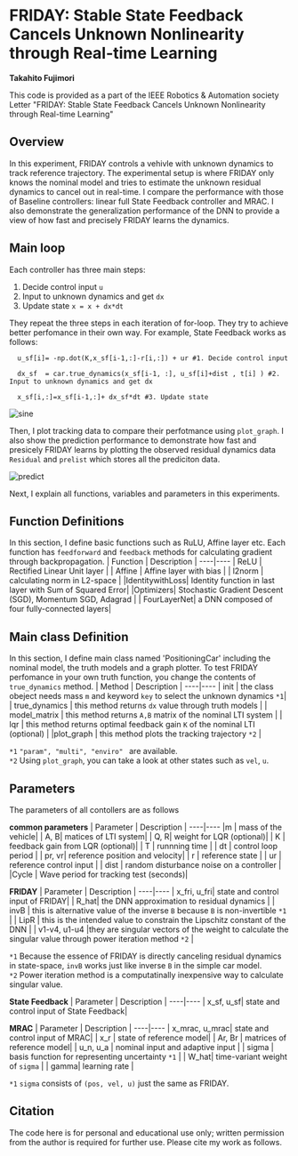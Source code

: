 # FRIDAY: Stable State Feedback Cancels Unknown Nonlinearity through Real-time Learning
**Takahito Fujimori**

This code is provided as a part of the IEEE Robotics & Automation society Letter "FRIDAY: Stable State Feedback Cancels Unknown Nonlinearity through Real-time Learning"

## Overview 
In this experiment, FRIDAY controls a vehivle with unknown dynamics to track reference trajectory. The experimental setup is where FRIDAY only knows the nominal model and tries to estimate the unknown residual dynamics to cancel out in real-time. I compare the performance with those of Baseline controllers: linear full State Feedback controller and MRAC. I also demonstrate the generalization performance of the DNN to provide a view of how fast and precisely FRIDAY learns the dynamics.

## Main loop
Each controller has three main steps:
1. Decide control input `u` 
2. Input to unknown dynamics and get `dx`  
3. Update state `x = x + dx*dt`

They repeat the three steps in each iteration of for-loop. They try to achieve better perfomance in their own way. For example, State Feedback works as follows:
```
  u_sf[i]= -np.dot(K,x_sf[i-1,:]-r[i,:]) + ur #1. Decide control input

  dx_sf  = car.true_dynamics(x_sf[i-1, :], u_sf[i]+dist , t[i] ) #2. Input to unknown dynamics and get dx

  x_sf[i,:]=x_sf[i-1,:]+ dx_sf*dt #3. Update state 
```
![sine](https://user-images.githubusercontent.com/68802350/196947020-0059b621-8e7e-42b1-b511-d6e562b798b0.png)

Then, I plot tracking data to compare their perfotmance using `plot_graph`. I also show the prediction performance to demonstrate how fast and presicely FRIDAY learns by plotting the observed residual dynamics data `Residual` and `prelist` which stores all the prediciton data.

![predict](https://user-images.githubusercontent.com/68802350/196947560-11d3e72f-bea7-495a-bd15-bd758a245ed1.png)

Next, I explain all functions, variables and parameters in this experiments.

## Function Definitions
In this section, I define basic functions such as RuLU, Affine layer etc. Each function has `feedforward` and `feedback` methods for calculating gradient through backpropagation.
| Function | Description |
----|---- 
| ReLU | Rectified Linear Unit layer |
| Affine | Affine layer with bias  |
| l2norm | calculating norm in L2-space  |
|IdentitywithLoss| Identity function in last layer with Sum of Squared Error|
|Optimizers| Stochastic Gradient Descent (SGD), Momentum SGD, Adagrad |
| FourLayerNet| a DNN composed of four fully-connected layers|

## Main class Definition
In this section, I define main class named 'PositioningCar' including the nominal model, the truth models and a graph plotter. To test FRIDAY perfomance in your own truth function, you change the contents of `true_dynamics` method.
| Method | Description |
----|---- 
| init       | the class obeject needs mass `m` and keyword `key` to select the unknown dynamics `*1`|
| true_dynamics | this method returns `dx` value through truth models  |
| model_matrix | this method returns `A,B` matrix of the nominal LTI system   |
| lqr | this method returns optimal feedback gain `K` of the nominal LTI (optional)   |
|plot_graph | this method plots the tracking trajectory `*2` |

`*1` `"param", "multi", "enviro" ` are available.  
`*2` Using `plot_graph`, you can take a look at other states such as `vel`, `u`.


## Parameters
The parameters of all contollers are as follows

**common parameters**
| Parameter | Description |
----|---- 
|m  | mass of  the vehicle|
| A, B| matices of  LTI system|
| Q, R| weight for LQR (optional)|
| K | feedback gain from LQR (optional)|
| T  | runnning time   |
| dt  | control loop period   |
| pr, vr| reference position and velocity|
| r  | reference state  |
| ur  | reference control input   |
| dist  | random disturbance noise on a controller   |
|Cycle | Wave period for tracking test (seconds)|

**FRIDAY**
| Parameter | Description |
----|---- 
| x_fri, u_fri| state and control input of FRIDAY|
| R_hat| the DNN approximation to residual dynamics |
| invB  | this is alternative value of the inverse `B` because  `B` is non-invertible `*1`   |
| LipR  | this is the intended value to constrain the Lipschitz constant of the DNN   |
| v1-v4, u1-u4  |they are singular vectors of the weight to calculate the singular value through power iteration method `*2`   |

`*1` Because the essence of FRIDAY is directly canceling residual dynamics in state-space, `invB` works just like inverse `B` in the simple car model.  
`*2` Power iteration method is a computatinally inexpensive way to calculate singular value.


**State Feedback**
| Parameter | Description |
----|---- 
| x_sf, u_sf| state and control input of State Feedback|

**MRAC**
| Parameter | Description |
----|---- 
| x_mrac, u_mrac| state and control input of MRAC|
|  x_r | state of reference model|
| Ar, Br | matrices of reference model|
| u_n, u_a   | nominal input and adaptive input |
| sigma | basis function for representing uncertainty `*1`   |
| W_hat| time-variant weight of `sigma`  |
| gamma| learning rate  |

`*1` `sigma` consists of `(pos, vel, u)` just the same as FRIDAY.



## Citation
The code here is for personal and educational use only; written permission from the author is required for further use. Please cite my work as follows.
